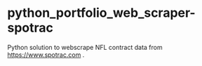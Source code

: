# python_portfolio_web_scraper-spotrac
Python solution to webscrape NFL contract data from https://www.spotrac.com .
